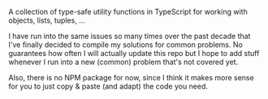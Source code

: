 A collection of type-safe utility functions in TypeScript for working with
objects, lists, tuples, …

I have run into the same issues so many times over the past decade that I've
finally decided to compile my solutions for common problems. No guarantees how
often I will actually update this repo but I hope to add stuff whenever I run
into a new (common) problem that's not covered yet.

Also, there is no NPM package for now, since I think it makes more sense for you
to just copy & paste (and adapt) the code you need.
